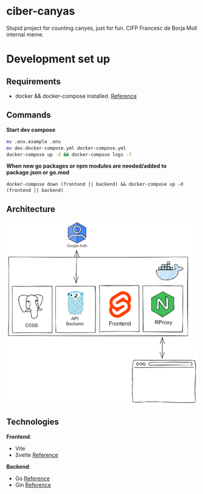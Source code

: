 # ciber-canyas

Stupid project for counting canyes, just for fun. CIFP Francesc de Borja Moll internal meme.

# Development set up 

## Requirements

+ docker && docker-compose installed. [Reference](https://docs.docker.com/engine/install/ubuntu/)

## Commands

**Start dev compose**

```bash
mv .env.example .env
mv dev.docker-compose.yml docker-compose.yml 
docker-compose up -d && docker-compose logs -f
```

**When new go packages or npm modules are needed/added to package.json or go.mod**

```
docker-compose down (frontend || backend) && docker-compose up -d (frontend || backend)
```

## Architecture
![img/canyes-diagram.png](img/canyes-diagram.png)

## Technologies

**Frontend**:
+ Vite
+ Svelte [Reference](https://svelte.dev/docs)

**Backend**:
+ Go [Reference](https://go.dev/doc/)
+ Gin [Reference](https://gin-gonic.com/docs/)